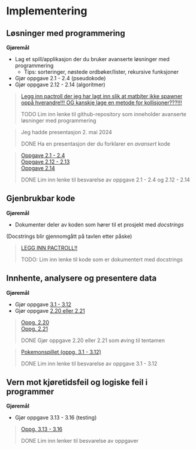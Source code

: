 # Implementering

## Løsninger med programmering

**Gjøremål**
- Lag et spill/applikasjon der du bruker avanserte løsninger med programmering
  - Tips: sorteringer, nøstede ordbøker/lister, rekursive funksjoner
- Gjør oppgave 2.1 - 2.4 (pseudokode)
- Gjør oppgave 2.12 - 2.14 (algoritmer)

> [Legg inn pactroll der jeg har lagt inn slik at matbiter ikke spawner oppå hverandre!!! OG kanskje lage en metode for kollisjoner???!!!]()  
> 
> TODO Lim inn lenke til github-repository som inneholder avanserte løsninger med programmering  

> Jeg hadde presentasjon 2. mai 2024  
>  
> DONE Ha en presentasjon der du forklarer en _avansert_ kode  

> [Oppgave 2.1 - 2.4](https://github.com/HenrikS-A/IT2-23-24/blob/main/1-databehandling-og-algoritmer/oppgaver_oversikt/2-1_til_2-8.md)  
> [Oppgave 2.12 - 2.13](https://github.com/HenrikS-A/IT2-23-24/blob/main/1-databehandling-og-algoritmer/oppgaver_oversikt/2-12_til_2-13.md)  
> [Oppgave 2.14](https://github.com/HenrikS-A/IT2-23-24/blob/main/1-databehandling-og-algoritmer/oppgaver_oversikt/2-14.ipynb)  
>  
> DONE Lim inn lenke til besvarelse av oppgave 2.1 - 2.4 og 2.12 - 2.14  


## Gjenbrukbar kode

**Gjøremål**
- Dokumenter deler av koden som hører til et prosjekt med _docstrings_

(Docstrings blir gjennomgått på tavlen etter påske)

> [LEGG INN PACTROLL!!]()
>
> TODO: Lim inn lenke til kode som er dokumentert med docstrings


## Innhente, analysere og presentere data

**Gjøremål**
- Gjør oppgave [3.1 - 3.12](https://it2.thorcc.no/apputvikling/oppgaver)
- Gjør oppgave [2.20 eller 2.21](https://it2.thorcc.no/databehandling-og-algoritmer/storre-oppgaver)

> [Oppg. 2.20](https://github.com/HenrikS-A/IT2-23-24/blob/main/3-prosjekt-og-mappearbeid/uke17/tentamen%C3%B8ving/2_20.py)  
> [Oppg. 2.21](https://github.com/HenrikS-A/IT2-23-24/blob/main/3-prosjekt-og-mappearbeid/uke17/tentamen%C3%B8ving/2_21.py)  
>  
> DONE Gjør oppgave 2.20 eller 2.21 som øving til tentamen  

> [Pokemonspillet (oppg. 3.1 - 3.12)](https://github.com/HenrikS-A/IT2-23-24/tree/main/2-apputvikling/uke7/oppgaver/pokemon-spill)  
>
> DONE Lim inn lenke til besvarelse av oppgave 3.1 - 3.12


## Vern mot kjøretidsfeil og logiske feil i programmer

**Gjøremål**
- Gjør oppgave 3.13 - 3.16 (testing)

> [Oppg. 3.13 - 3.16](https://github.com/HenrikS-A/IT2-23-24/tree/main/3-prosjekt-og-mappearbeid/uke11/oppgaver)
>
> DONE Lim inn lenker til besvarelse av oppgaver
